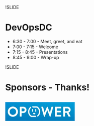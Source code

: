 !SLIDE 
# DevOpsDC #

* 6:30 - 7:00 - Meet, greet, and eat
* 7:00 - 7:15 - Welcome 
* 7:15 - 8:45 - Presentations
* 8:45 - 9:00 - Wrap-up

!SLIDE
# Sponsors - Thanks! #

## ![Opower](../images/Opower.jpg)
 


